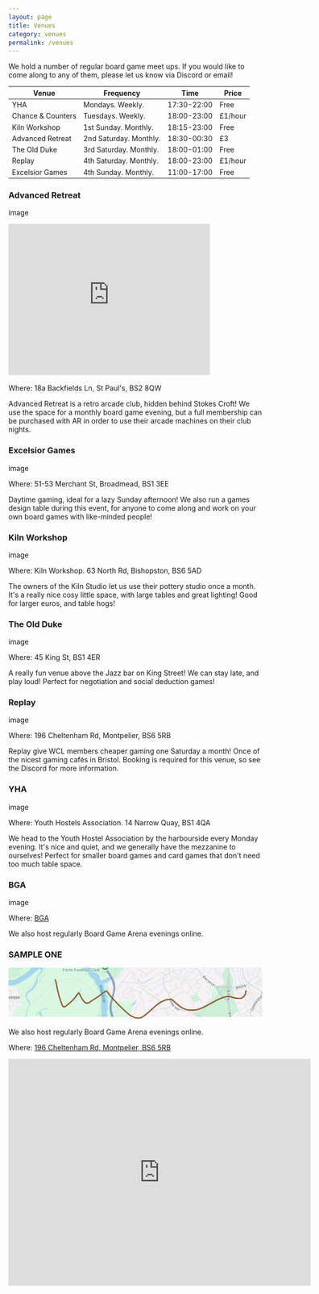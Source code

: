 ```yaml
---
layout: page
title: Venues
category: venues
permalink: /venues
---
```


We hold a number of regular board game meet ups. If you would like to come along to any of them, please let us know via Discord or email!

Venue            |  Frequency              |  Time          |  Price
---------------  |---------------------    |----------------|--------
YHA              |  Mondays. Weekly.        |  17:30-22:00   |  Free
Chance & Counters | Tuesdays. Weekly.       |  18:00-23:00   | £1/hour
Kiln Workshop    |  1st Sunday. Monthly.    |  18:15-23:00   | Free
Advanced Retreat  | 2nd Saturday. Monthly. |  18:30-00:30    |£3
The Old Duke     |  3rd Saturday. Monthly. | 18:00-01:00     | Free
Replay            | 4th Saturday. Monthly.   |  18:00-23:00   | £1/hour
Excelsior Games | 4th Sunday. Monthly.       | 11:00-17:00   | Free


### __Advanced Retreat__

  image
  <iframe src="https://www.google.com/maps/embed?pb=!1m18!1m12!1m3!1d2485.7935628891273!2d-2.589706765091819!3d51.461946564189!2m3!1f0!2f0!3f0!3m2!1i1024!2i768!4f13.1!3m3!1m2!1s0x48718e73a2cb7943%3A0x97d9eaa777fcdc2a!2sAdvanced%20Retreat%20Members%20Club!5e0!3m2!1sen!2suk!4v1738507330699!5m2!1sen!2suk" width="400" height="300" style="border:0;" allowfullscreen="" loading="lazy" referrerpolicy="no-referrer-when-downgrade"></iframe>

Where: 18a Backfields Ln, St Paul's, BS2 8QW

Advanced Retreat is a retro arcade club, hidden behind Stokes Croft! We use the space for a monthly board game evening, but a full membership can be purchased with AR in order to use their arcade machines on their club nights.


### __Excelsior Games__

  image

Where: 51-53 Merchant St, Broadmead, BS1 3EE

Daytime gaming, ideal for a lazy Sunday afternoon! We also run a games design table during this event, for anyone to come along and work on your own board games with like-minded people!


### __Kiln Workshop__

  image

Where: Kiln Workshop. 63 North Rd, Bishopston, BS6 5AD

The owners of the Kiln Studio let us use their pottery studio once a month. It's a really nice cosy little space, with large tables and great lighting! Good for larger euros, and table hogs!


### __The Old Duke__

  image

Where: 45 King St, BS1 4ER

A really fun venue above the Jazz bar on King Street! We can stay late, and play loud! Perfect for negotiation and social deduction games!


### __Replay__

  image

Where: 196 Cheltenham Rd, Montpelier, BS6 5RB

Replay give WCL members cheaper gaming one Saturday a month! Once of the nicest gaming cafés in Bristol. Booking is required for this venue, so see the Discord for more information.


### __YHA__

  image

Where: Youth Hostels Association. 14 Narrow Quay, BS1 4QA

We head to the Youth Hostel Association by the harbourside every Monday evening.
It's nice and quiet, and we generally have the mezzanine to ourselves!
Perfect for smaller board games and card games that don't need too much table space.


### __BGA__

image

Where: [BGA](https://boardgamearena.com/welcome)

We also host regularly Board Game Arena evenings online.

### __SAMPLE ONE__

![sample-one](../assets/img/sample-one.png)

We also host regularly Board Game Arena evenings online.

Where: [196 Cheltenham Rd, Montpelier, BS6 5RB](https://maps.app.goo.gl/cJKPHamb9EqFut2q8)

<iframe src="https://www.google.com/maps/embed?pb=!1m18!1m12!1m3!1d19876.033125657275!2d-2.6573181152343897!3d51.485615484021054!2m3!1f0!2f0!3f0!3m2!1i1024!2i768!4f13.1!3m3!1m2!1s0x48718d87f3c2c861%3A0x3ea2cf3e3a2630f7!2sBristol%20City%20Council%20-%20Adult%20Learning!5e0!3m2!1sen!2suk!4v1738425738084!5m2!1sen!2suk" width="600" height="450" style="border:0;" allowfullscreen="" loading="lazy" referrerpolicy="no-referrer-when-downgrade"></iframe>
